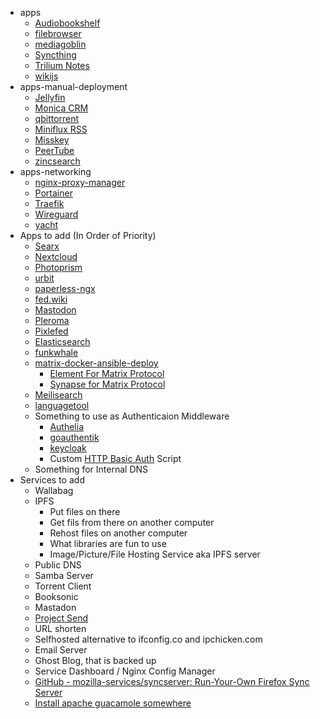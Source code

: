 * apps
	* [Audiobookshelf](../../Software/List/Audiobookshelf.md)
	* [filebrowser](../../Software/List/filebrowser.md)
	* [mediagoblin](../../Software/List/mediagoblin.md)
	* [Syncthing](../../Software/List/Syncthing.md)
	* [Trilium Notes](../../Software/List/Trilium%20Notes.md)
	* [wikijs](../../Software/List/wikijs.md)
* apps-manual-deployment
	* [Jellyfin](../../Software/List/Jellyfin.md)
	* [Monica CRM](../../Software/List/Monica%20CRM.md)
	* [qbittorrent](../../Software/List/qbittorrent.md)
	* [Miniflux RSS](../../Software/List/Miniflux%20RSS.md)
	* [Misskey](../../Software/List/Misskey.md)
	* [PeerTube](../../Software/List/PeerTube.md)
	* [zincsearch](../../Software/List/zincsearch.md)
* apps-networking
	* [nginx-proxy-manager](../../Software/List/nginx-proxy-manager.md) 
	* [Portainer](../../Software/List/Portainer.md)
	* [Traefik](../../Software/List/Traefik.md)
	* [Wireguard](../../Software/List/Wireguard.md)
	* [yacht](../../Software/List/yacht.md)
* Apps to add (In Order of Priority)
	* [Searx](../../Software/List/Searx.md)
	* [Nextcloud](../../Software/List/Nextcloud.md) 
	* [Photoprism](../../Software/List/Photoprism.md)
	* [urbit](../../Software/List/urbit.md)
	* [paperless-ngx](../../Software/List/paperless-ngx.md)
	* [fed.wiki](../../Software/List/fed.wiki.md)
	* [Mastodon](../../Software/List/Mastodon.md)
	* [Pleroma](../../Software/List/Pleroma.md)
	* [Pixlefed](../../Software/List/Pixlefed.md)
	* [Elasticsearch](../../Software/List/Elasticsearch.md)
	* [funkwhale](../../Software/List/funkwhale.md)
	* [matrix-docker-ansible-deploy](../../Software/List/matrix-docker-ansible-deploy.md)
		* [Element For Matrix Protocol](../../Software/List/Element%20For%20Matrix%20Protocol.md)
		* [Synapse for Matrix Protocol](../../Software/List/Synapse%20for%20Matrix%20Protocol.md)
	* [Meilisearch](../../Software/List/Meilisearch.md)
	* [languagetool](../../Software/List/languagetool.md)
	* Something to use as Authenticaion Middleware
		* [Authelia](../../Software/List/Authelia.md) 
		* [goauthentik](../../Software/List/goauthentik.md)
		* [keycloak](../../Software/List/keycloak.md)
		* Custom [HTTP Basic Auth](../../Wiki/Concepts/List/HTTP%20Basic%20Auth.md) Script 
	* Something for Internal DNS
* Services to add
    *   Wallabag
    *   IPFS
        *   Put files on there
        *   Get fils from there on another computer
        *   Rehost files on another computer
        *   What libraries are fun to use
        *   Image/Picture/File Hosting Service aka IPFS server
    *   Public DNS
    *   Samba Server
    *   Torrent Client
    *   Booksonic
    *   Mastadon
    *   [Project Send](https://fleet.linuxserver.io/image?name=linuxserver/projectsend)
    *   URL shorten
    *   Selfhosted alternative to ifconfig.co and ipchicken.com
    *   Email Server
    *   Ghost Blog, that is backed up
    *   Service Dashboard / Nginx Config Manager
    *   [GitHub - mozilla-services/syncserver: Run-Your-Own Firefox Sync Server](https://github.com/mozilla-services/syncserver)
    *   [Install apache guacamole somewhere](https://guacamole.apache.org/)